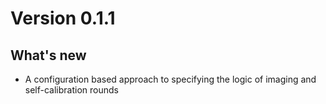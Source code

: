 # Version 0.1.1
## What's new

- A configuration based approach to specifying the logic of imaging and self-calibration rounds
